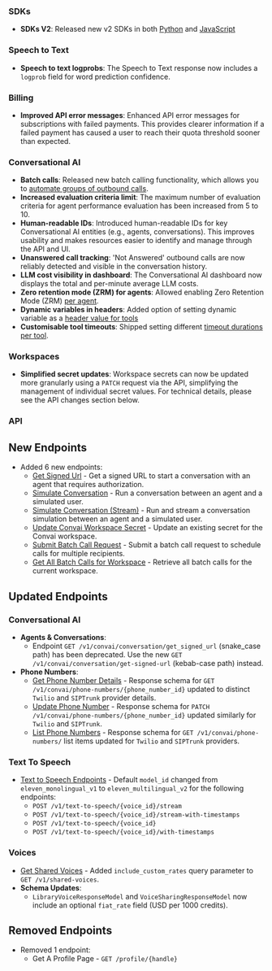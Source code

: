### SDKs

- **SDKs V2**: Released new v2 SDKs in both [Python](https://github.com/elevenlabs/elevenlabs-python) and [JavaScript](https://github.com/elevenlabs/elevenlabs-js)

### Speech to Text

- **Speech to text logprobs**: The Speech to Text response now includes a `logprob` field for word prediction confidence.

### Billing

- **Improved API error messages**: Enhanced API error messages for subscriptions with failed payments. This provides clearer information if a failed payment has caused a user to reach their quota threshold sooner than expected.

### Conversational AI

- **Batch calls**: Released new batch calling functionality, which allows you to [automate groups of outbound calls](docs/conversational-ai/phone-numbers/batch-calls).
- **Increased evaluation criteria limit**: The maximum number of evaluation criteria for agent performance evaluation has been increased from 5 to 10.
- **Human-readable IDs**: Introduced human-readable IDs for key Conversational AI entities (e.g., agents, conversations). This improves usability and makes resources easier to identify and manage through the API and UI.
- **Unanswered call tracking**: 'Not Answered' outbound calls are now reliably detected and visible in the conversation history.
- **LLM cost visibility in dashboard**: The Conversational AI dashboard now displays the total and per-minute average LLM costs.
- **Zero retention mode (ZRM) for agents**: Allowed enabling Zero Retention Mode (ZRM) [per agent](/docs/conversational-ai/customization/privacy/zero-retention-mode).
- **Dynamic variables in headers**: Added option of setting dynamic variable as a [header value for tools](/docs/api-reference/agents/create#request.body.conversation_config.agent.prompt.tools.webhook.api_schema.request_headers.Conv-AI-Dynamic-Variable)
- **Customisable tool timeouts**: Shipped setting different [timeout durations per tool](/docs/api-reference/agents/create-agent#request.body.conversation_config.agent.prompt.tools.client.response_timeout_secs).

### Workspaces

- **Simplified secret updates**: Workspace secrets can now be updated more granularly using a `PATCH` request via the API, simplifying the management of individual secret values. For technical details, please see the API changes section below.

### API

<Accordion title="View API changes">

## New Endpoints

- Added 6 new endpoints:
  - [Get Signed Url](/docs/conversational-ai/api-reference/conversations/get-signed-url) - Get a signed URL to start a conversation with an agent that requires authorization.
  - [Simulate Conversation](/docs/conversational-ai/api-reference/agents/simulate-conversation) - Run a conversation between an agent and a simulated user.
  - [Simulate Conversation (Stream)](/docs/conversational-ai/api-reference/agents/simulate-conversation-stream) - Run and stream a conversation simulation between an agent and a simulated user.
  - [Update Convai Workspace Secret](/docs/conversational-ai/api-reference/workspace/update-secret) - Update an existing secret for the Convai workspace.
  - [Submit Batch Call Request](/docs/conversational-ai/api-reference/batch-calling/create) - Submit a batch call request to schedule calls for multiple recipients.
  - [Get All Batch Calls for Workspace](/docs/conversational-ai/api-reference/batch-calling/list) - Retrieve all batch calls for the current workspace.

## Updated Endpoints

### Conversational AI

- **Agents & Conversations**:
  - Endpoint `GET /v1/convai/conversation/get_signed_url` (snake_case path) has been deprecated. Use the new `GET /v1/convai/conversation/get-signed-url` (kebab-case path) instead.
- **Phone Numbers**:
  - [Get Phone Number Details](/docs/conversational-ai/api-reference/phone-numbers/get) - Response schema for `GET /v1/convai/phone-numbers/{phone_number_id}` updated to distinct `Twilio` and `SIPTrunk` provider details.
  - [Update Phone Number](/docs/conversational-ai/api-reference/phone-numbers/update) - Response schema for `PATCH /v1/convai/phone-numbers/{phone_number_id}` updated similarly for `Twilio` and `SIPTrunk`.
  - [List Phone Numbers](/docs/conversational-ai/api-reference/phone-numbers/list) - Response schema for `GET /v1/convai/phone-numbers/` list items updated for `Twilio` and `SIPTrunk` providers.

### Text To Speech

- [Text to Speech Endpoints](/docs/api-reference/text-to-speech) - Default `model_id` changed from `eleven_monolingual_v1` to `eleven_multilingual_v2` for the following endpoints:
  - `POST /v1/text-to-speech/{voice_id}/stream`
  - `POST /v1/text-to-speech/{voice_id}/stream-with-timestamps`
  - `POST /v1/text-to-speech/{voice_id}`
  - `POST /v1/text-to-speech/{voice_id}/with-timestamps`

### Voices

- [Get Shared Voices](/docs/api-reference/voices#get-shared-voices) - Added `include_custom_rates` query parameter to `GET /v1/shared-voices`.
- **Schema Updates**:
  - `LibraryVoiceResponseModel` and `VoiceSharingResponseModel` now include an optional `fiat_rate` field (USD per 1000 credits).

## Removed Endpoints

- Removed 1 endpoint:
  - Get A Profile Page - `GET /profile/{handle}`

</Accordion>
